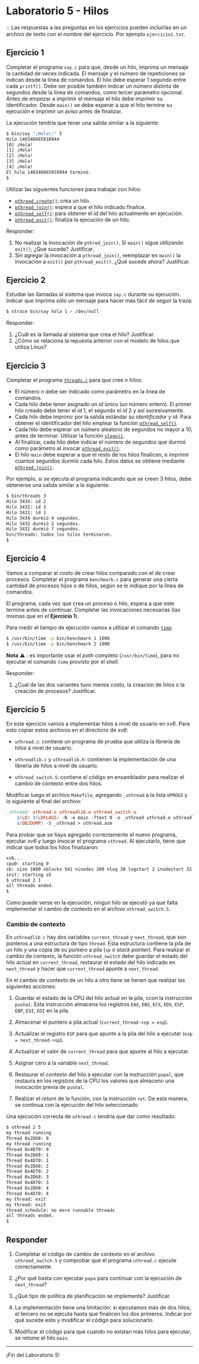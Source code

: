 # Laboratorio 5 - Hilos

:bulb: Las respuestas a las preguntas en los ejercicios pueden incluirlas en un archivo de texto con el nombre del ejercicio. Por ejemplo `ejercicio1.txt`.

## Ejercicio 1

Completar el programa `say.c` para que, desde un hilo, imprima un mensaje la cantidad de veces indicada. El mensaje y el número de repeticiones se indican desde la línea de comandos. El hilo debe esperar 1 segundo entre cada `printf()`. Debe ser posible también indicar un número distinto de segundos desde la línea de comandos, como tercer parámetro opcional. Antes de empezar a imprimir el mensaje el hilo debe imprimir su identificador. Desde `main()` se debe esperar a que el hilo termine su ejecución e imprimir un aviso antes de finalizar.

La ejecución tendría que tener una salida similar a la siguiente:

```sh
$ bin/say "¡Hola\!" 5
Hilo 140346665010944
[0] ¡Hola!
[1] ¡Hola!
[2] ¡Hola!
[3] ¡Hola!
[4] ¡Hola!
El hilo 140346665010944 terminó.
$
```

Utilizar las siguientes funciones para trabajar con hilos:

* [`pthread_create()`](http://man7.org/linux/man-pages/man3/pthread_create.3.html): crea un hilo.
* [`pthread_join()`](http://man7.org/linux/man-pages/man3/pthread_join.3.html): espera a que el hilo indicado finalice.
* [`pthread_self()`](http://man7.org/linux/man-pages/man3/pthread_self.3.html): para obtener el _id_ del hilo actualmente en ejecución.
* [`pthread_exit()`](http://man7.org/linux/man-pages/man3/pthread_exit.3.html): finaliza la ejecución de un hilo.

Responder:

1. No realizar la invocación de `pthred_join()`. Si `main()` sigue utilizando `exit()`, ¿Que sucede? Justificar.
2. Sin agregar la invocación a `pthread_join()`, reemplazar en `main()` la invocación a `exit()` por `pthread_exit()`. ¿Qué sucede ahora? Justificar.

## Ejercicio 2

Estudiar las llamadas al sistema que invoca `say.c` durante su ejecución. Indicar que imprima sólo un mensaje para hacer más fácil de seguir la traza:

```sh
$ strace bin/say hola 1 > /dev/null
```

Responder:

1. ¿Cuál es la llamada al sistema que crea el hilo? Justificar.
2. ¿Cómo se relaciona la repuesta anterior con el modelo de hilos que utiliza Linux?

## Ejercicio 3

Completar el programa [`threads.c`](threads.c) para que cree *n* hilos:

* El número *n* debe ser indicado como parámetro en la línea de comandos.
* Cada hilo debe tener asignado un _id_ único (un número entero). El primer hilo creado debe tener el _id_ 1, el segundo el _id_ 2 y así sucesivamente.
* Cada hilo debe imprimir por la salida estándar su *identificador* y _id_. Para obtener el identificador del hilo emplear la función [`pthread_self()`](http://man7.org/linux/man-pages/man3/pthread_self.3.html).
* Cada hilo debe esperar un número aleatorio de segundos no mayor a 10, antes de terminar. Utilizar la función [`sleep()`](http://man7.org/linux/man-pages/man3/sleep.3.html).
* Al finalizar, cada hilo debe indicar el número de segundos que durmió como parámetro al invocar [`pthread_exit()`](http://man7.org/linux/man-pages/man3/pthread_exit.3.html).
* El hilo `main` debe esperar a que el resto de los hilos finalicen, e imprimir cuantos segundos durmió cada hilo. Estos datos se obtiene mediante [`pthread_join()`](http://man7.org/linux/man-pages/man3/pthread_join.3.html).

Por ejemplo, si se ejecuta el programa indicando que se creen 3 hilos, debe obtenerse una salida similar a la siguiente:

```bash
$ bin/threads 3
Hilo 3434: id 2
Hilo 3432: id 3
Hilo 3431: id 1
Hilo 3434 durmió 4 segundos.
Hilo 3432 durmió 2 segundos.
Hilo 3431 durmió 7 segundos.
bin/threads: todos los hilos terminaron.
$
```

## Ejercicio 4

Vamos a comparar el costo de crear hilos comparado con el de crear procesos. Completar el programa `benchmark.c` para generar una cierta cantidad de procesos hijos o de hilos, según se le indique por la línea de comandos.

El programa, cada vez que crea un proceso o hilo, espera a que este termine antes de continuar. Completar las invocaciones necesarias (las mismas que en el **Ejercicio 1**).

Para medir el tiempo de ejecución vamos a utilizar el comando [`time`](http://man7.org/linux/man-pages/man1/time.1.html):

```sh
$ /usr/bin/time -p bin/benchmark 1 1000
$ /usr/bin/time -p bin/benchmark 2 1000
```

**Nota** :warning: : es importante usar el _path_ completo (`/usr/bin/time`), para no ejecutar el comando `time` provisto por el _shell_. 

Responder:

1. ¿Cual de las dos variantes tuvo menos costo, la creación de hilos o la creación de procesos? Justificar.

## Ejercicio 5

En este ejercicio vamos a implementar hilos a nivel de usuario en _xv6_. Para esto copiar estos archivos en el directorio de _xv6_:

* `uthread.c`: contiene un programa de prueba que utiliza la librería de hilos a nivel de usuario.

* `uthreadlib.c` y `uthreadlib.h`: contienen la implementación de una librería de hilos a nivel de usuario.

* `uthread_switch.S`: contiene el código en ensamblador para realizar el cambio de contexto entre dos hilos.

Modificar luego el archivo `Makefile`, agregando `_uthread` a la lista `UPROGS` y lo siguiente al final del archivo:

```Makefile
_uthread: uthread.o uthreadlib.o uthread_switch.o
	$(LD) $(LDFLAGS) -N -e main -Ttext 0 -o _uthread uthread.o uthreadlib.o uthread_switch.o $(ULIB)
	$(OBJDUMP) -S _uthread > uthread.asm
```

Para probar que se haya agregado correctamente el nuevo programa, ejecutar _xv6_ y luego invocar el programa `uthread`. Al ejecutarlo, tiene que indicar que todos los hilos finalizaron:

```sh
xv6...
cpu0: starting 0
sb: size 1000 nblocks 941 ninodes 200 nlog 30 logstart 2 inodestart 32 bmap start 58
init: starting sh
$ uthread 2 1
all threads ended.
$
```

Como puede verse en la ejecución, ningun hilo se ejecutó ya que falta implementar el cambio de contexto en el archivo `uthread_switch.S`.

### Cambio de contexto

En `uthreadlib.c` hay dos variables `current_thread` y `next_thread`, que son punteros a una estructura de tipo `thread`. Esta estructura contiene la pila de un hilo y una copia de su puntero a pila (`sp` o _stack pointer_). Para realizar el cambio de contexto, la función `uthread_switch` debe guardar el estado del hilo actual en `current_thread`, restaurar el estado del hilo indicado en `next_thread` y hacer que `current_thread` apunte a `next_thread`.

En el cambio de contexto de un hilo a otro tiene se tienen que realizar las siguientes acciones:

1. Guardar el estado de la CPU del hilo actual en la pila, ccon la instrucción `pushal`. Esta instrucción almacena los registros `EAX`, `EBX`, `ECX`, `EDX`, `ESP`, `EBP`, `ESI`, `EDI` en la pila.

2. Almacenar el puntero a pila actual (`current_thread->sp = esp`).

3. Actualizar el registro `ESP` para que apunte a la pila del hilo a ejecutar (`esp = next_thread->sp`).

4. Actualizar el valor de `current_thread` para que apunte al hilo a ejecutar.

5. Asignar cero a la variable `next_thread`.

6. Restaurar el contexto del hilo a ejecutar con la instrucción `popal`, que restaura en los registros de la CPU los valores que almaceno una invocación previa de `pushal`.

7. Realizar el _return_ de la función, con la instrucción `ret`. De esta manera, se continua con la ejecución del hilo seleccionado.

Una ejecución correcta de `uthread.c` tendría que dar como resultado:

```bash
$ uthread 2 5
my thread running
Thread 0x2D68: 0
my thread running
Thread 0x4D70: 0
Thread 0x2D68: 1
Thread 0x4D70: 1
Thread 0x2D68: 2
Thread 0x4D70: 2
Thread 0x2D68: 3
Thread 0x4D70: 3
Thread 0x2D68: 4
Thread 0x4D70: 4
my thread: exit
my thread: exit
thread_schedule: no more runnable threads
all threads ended.
$
```

## Responder

1. Completar el código de cambio de contexto en el archivo `uthread_switch.S` y comprobar que el programa `uthread.c` ejecute correctamente.

2. ¿Por qué basta con ejecutar `popa` para continuar con la ejecución de `next_thread`?

3. ¿Qué tipo de política de planificación se implementa? Justificar.

4. La implementación tiene una limitación: si ejecutamos más de dos hilos, el tercero no se ejecuta hasta que finalicen los dos primeros. Indicar por qué sucede esto y modificar el código para solucionarlo.

5. Modificar el código para que cuando no existan más hilos para ejecutar, se retome el hilo `main`.

---

¡Fin del Laboratorio 5!
